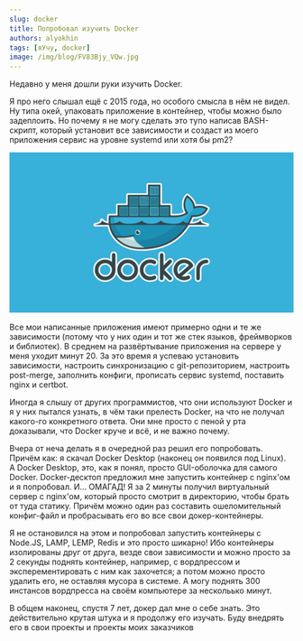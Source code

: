 ```yaml
---
slug: docker
title: Попробовал изучить Docker
authors: alyokhin
tags: [яУчу, docker]
image: /img/blog/FV83Bjy_VQw.jpg
---
```


Недавно у меня дошли руки изучить Docker.

Я про него слышал ещё с 2015 года, но особого смысла в нём не видел. Ну типа окей, упаковать приложение в контейнер,
чтобы можно было задеплоить. Но почему я не могу сделать это тупо написав BASH-скрипт, который установит все зависимости
и создаст из моего приложения сервис на уровне systemd или хотя бы pm2?

![](/img/blog/FV83Bjy_VQw.jpg)

<!--truncate-->

Все мои написанные приложения имеют примерно одни и те же зависимости (потому что у них один и тот же стек языков,
фреймворков и библиотек). В среднем на развёртывание приложения на сервере у меня уходит минут 20. За это время я
успеваю установить зависимости, настроить синхронизацию с git-репозиторием, настроить post-merge, заполнить конфиги,
прописать сервис systemd, поставить nginx и certbot.

Иногда я слышу от других программистов, что они используют Docker и я у них пытался узнать, в чём таки прелесть Docker,
на что не получал какого-го конкретного ответа. Они мне просто с пеной у рта доказывали, что Docker круче и всё, и не
важно почему.

Вчера от неча делать я в очередной раз решил его попробовать. Причём как: я скачал Docker Desktop (наконец он появился
под Linux). А Docker Desktop, это, как я понял, просто GUI-оболочка для самого Docker. Docker-десктоп предложил мне
запустить контейнер с nginx'ом и я попробовал. И... ОМАГАД! Я за 2 минуты получил виртуальный сервер с nginx'ом, который
просто смотрит в директорию, чтобы брать от туда статику. Причём можно один раз составить ошеломительный конфиг-файл и
пробрасывать его во все свои докер-контейнеры.

Я не остановился на этом и попробовал запустить контейнеры с Node.JS, LAMP, LEMP, Redis и это просто шикарно! Ибо
контейнеры изолированы друг от друга, везде свои зависимости и можно просто за 2 секунды поднять контейнер, например, с
вордпрессом и эксперементировать с ним как захочется; а потом можно просто удалить его, не оставляя мусора в системе. А
могу поднять 300 инстансов вордпресса на своём компьютере за нескольько минут.

В общем наконец, спустя 7 лет, докер дал мне о себе знать. Это действительно крутая штука и я продолжу его изучать. Буду
внедрять его в свои проекты и проекты моих заказчиков
